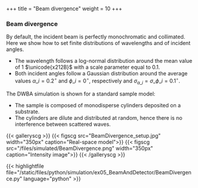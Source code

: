 +++
title = "Beam divergence"
weight = 10
+++

### Beam divergence

By default, the incident beam is perfectly monochromatic and collimated.
Here we show how to set finite distributions of wavelengths and of incident angles.

* The wavelength follows a log-normal distribution around the mean value of $1$ $\unicode{x212B}$ with a scale parameter equal to $0.1$.
* Both incident angles follow a Gaussian distribution around the average values $\alpha\_i = 0.2 ^{\circ}$ and $\phi\_i = 0^{\circ}$, respectively and $\sigma_{\alpha\_i} = \sigma\_{\phi\_i} = 0.1^{\circ}$.

The DWBA simulation is shown for a standard sample model:

* The sample is composed of monodisperse cylinders deposited on a substrate.
* The cylinders are dilute and distributed at random,
  hence there is no interference between scattered waves.

{{< galleryscg >}}
{{< figscg src="BeamDivergence_setup.jpg" width="350px" caption="Real-space model">}}
{{< figscg src="/files/simulated/BeamDivergence.png" width="350px" caption="Intensity image">}}
{{< /galleryscg >}}

{{< highlightfile file="/static/files/python/simulation/ex05_BeamAndDetector/BeamDivergence.py" language="python" >}}
